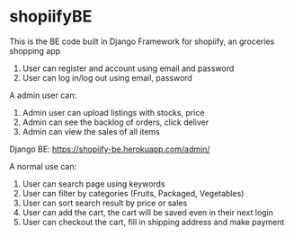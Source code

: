 # shopiifyBE


This is the BE code built in Django Framework for shopiify, an groceries shopping app

1. User can register and account using email and password 
2. User can log in/log out using email, password

A admin user can:
1. Admin user can upload listings with stocks, price 
2. Admin can see the backlog of orders, click deliver
3. Admin can view the sales of all items

Django BE: https://shopiify-be.herokuapp.com/admin/

A normal use can:
1. User can search page using keywords
2. User can filter by categories (Fruits, Packaged, Vegetables)
3. User can sort search result by price or sales
4. User can add the cart, the cart will be saved even in their next login
5. User can checkout the cart, fill in shipping address and make payment
